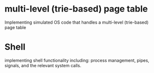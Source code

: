 # multi-level (trie-based) page table
Implementing simulated OS code that handles a multi-level (trie-based)
page table
# Shell
implementing shell functionality including: process management, pipes, signals, and the relevant system calls.
